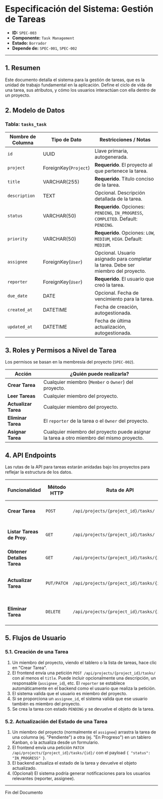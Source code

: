 # Especificación del Sistema: Gestión de Tareas

- **ID:** `SPEC-003`
- **Componente:** `Task Management`
- **Estado:** `Borrador`
- **Depende de:** `SPEC-001`, `SPEC-002`

---

## 1. Resumen

Este documento detalla el sistema para la gestión de tareas, que es la unidad de trabajo fundamental en la aplicación. Define el ciclo de vida de una tarea, sus atributos, y cómo los usuarios interactúan con ella dentro de un proyecto.

## 2. Modelo de Datos

### Tabla: `tasks_task`

| Nombre de Columna | Tipo de Dato         | Restricciones / Notas                                       |
| ----------------- | -------------------- | ----------------------------------------------------------- |
| `id`              | UUID                 | Llave primaria, autogenerada.                               |
| `project`         | ForeignKey(`Project`)| **Requerido**. El proyecto al que pertenece la tarea.         |
| `title`           | VARCHAR(255)         | **Requerido**. Título conciso de la tarea.                  |
| `description`     | TEXT                 | Opcional. Descripción detallada de la tarea.              |
| `status`          | VARCHAR(50)          | **Requerido**. Opciones: `PENDING`, `IN_PROGRESS`, `COMPLETED`. Default: `PENDING`. |
| `priority`        | VARCHAR(50)          | **Requerido**. Opciones: `LOW`, `MEDIUM`, `HIGH`. Default: `MEDIUM`. |
| `assignee`        | ForeignKey(`User`)   | Opcional. Usuario asignado para completar la tarea. Debe ser miembro del proyecto. |
| `reporter`        | ForeignKey(`User`)   | **Requerido**. El usuario que creó la tarea.                |
| `due_date`        | DATE                 | Opcional. Fecha de vencimiento para la tarea.             |
| `created_at`      | DATETIME             | Fecha de creación, autogestionada.                          |
| `updated_at`      | DATETIME             | Fecha de última actualización, autogestionada.              |

## 3. Roles y Permisos a Nivel de Tarea

Los permisos se basan en la membresía del proyecto (`SPEC-002`).

| Acción                 | ¿Quién puede realizarla?                                       |
| ---------------------- | -------------------------------------------------------------- |
| **Crear Tarea**        | Cualquier miembro (`Member` o `Owner`) del proyecto.          |
| **Leer Tareas**        | Cualquier miembro del proyecto.                                |
| **Actualizar Tarea**   | Cualquier miembro del proyecto.                                |
| **Eliminar Tarea**     | El `reporter` de la tarea o el `Owner` del proyecto.           |
| **Asignar Tarea**      | Cualquier miembro del proyecto puede asignar la tarea a otro miembro del mismo proyecto. |

## 4. API Endpoints

Las rutas de la API para tareas estarán anidadas bajo los proyectos para reflejar la estructura de los datos.

| Funcionalidad             | Método HTTP | Ruta de API                               | Autenticación / Permisos Requeridos    | Payload de Petición (JSON)                                | Respuesta Exitosa (2xx)                                 |
| ------------------------- | ----------- | ----------------------------------------- | -------------------------------------- | --------------------------------------------------------- | ------------------------------------------------------- |
| **Crear Tarea**           | `POST`      | `/api/projects/{project_id}/tasks/`       | Sí (Miembro del proyecto)              | `{ "title", "description"?, "assignee_id"?, "due_date"? }` | `201 Created` - `{ task_object }`                       |
| **Listar Tareas de Proy.**| `GET`       | `/api/projects/{project_id}/tasks/`       | Sí (Miembro del proyecto)              | N/A (con filtros opcionales por `status`, `assignee`, etc.) | `200 OK` - `[ { task_object }, ... ]`                     |
| **Obtener Detalles Tarea**| `GET`       | `/api/projects/{project_id}/tasks/{id}/`  | Sí (Miembro del proyecto)              | N/A                                                       | `200 OK` - `{ task_object_with_details }`               |
| **Actualizar Tarea**      | `PUT/PATCH` | `/api/projects/{project_id}/tasks/{id}/`  | Sí (Miembro del proyecto)              | `{ "title"?, "description"?, "status"?, "priority"?, "assignee_id"?, "due_date"? }` | `200 OK` - `{ task_object }`                         |
| **Eliminar Tarea**        | `DELETE`    | `/api/projects/{project_id}/tasks/{id}/`  | Sí (Reporter de la tarea o Owner del proy.) | N/A                                                       | `204 No Content`                                        |

## 5. Flujos de Usuario

### 5.1. Creación de una Tarea
1.  Un miembro del proyecto, viendo el tablero o la lista de tareas, hace clic en "Crear Tarea".
2.  El frontend envía una petición `POST /api/projects/{project_id}/tasks/` con al menos el `title`. Puede incluir opcionalmente una descripción, un responsable (`assignee_id`), etc. El `reporter` se establece automáticamente en el backend como el usuario que realiza la petición.
3.  El sistema valida que el usuario es miembro del proyecto.
4.  Si se proporciona un `assignee_id`, el sistema valida que ese usuario también es miembro del proyecto.
5.  Se crea la tarea con estado `PENDING` y se devuelve el objeto de la tarea.

### 5.2. Actualización del Estado de una Tarea
1.  Un miembro del proyecto (normalmente el `assignee`) arrastra la tarea de una columna (ej. "Pendiente") a otra (ej. "En Progreso") en un tablero Kanban, o la actualiza desde un formulario.
2.  El frontend envía una petición `PATCH /api/projects/{project_id}/tasks/{id}/` con el payload `{ "status": "IN_PROGRESS" }`.
3.  El backend actualiza el estado de la tarea y devuelve el objeto actualizado.
4.  (Opcional) El sistema podría generar notificaciones para los usuarios relevantes (reporter, assignee).

---
Fin del Documento 